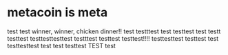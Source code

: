 # metacoin is meta

test
test
winner, winner, chicken dinner!!
test
testttest
test
testtest
test
testt
testtest
testtesttesttest
testttest
testtest
testtest!!!!
testtesttest
testtest
test
testtesttest
test
test
testtest
TEST
test
